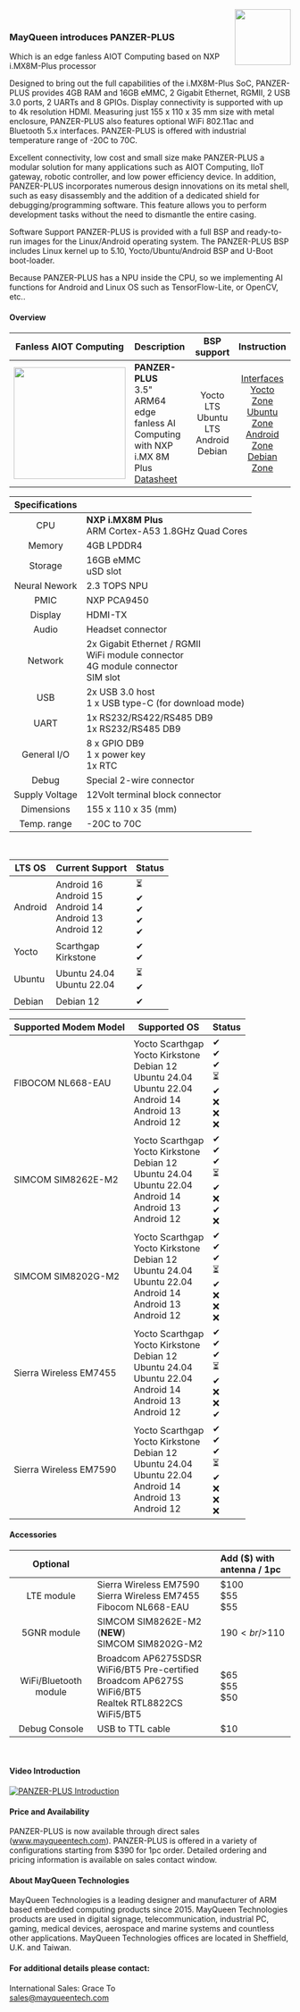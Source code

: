 <img src="https://www.mayqueentech.com/img/logo.png" width="100" align="right">
<br>

### MayQueen introduces PANZER-PLUS
Which is an edge fanless AIOT Computing based on NXP i.MX8M-Plus processor

Designed to bring out the full capabilities of the i.MX8M-Plus SoC, PANZER-PLUS provides 4GB RAM and 16GB eMMC, 2 Gigabit Ethernet, RGMII, 2 USB 3.0 ports, 2 UARTs and 8 GPIOs. Display connectivity is supported with up to 4k resolution HDMI. Measuring just 155 x 110 x 35 mm size with metal enclosure, PANZER-PLUS also features optional WiFi 802.11ac and Bluetooth 5.x interfaces. PANZER-PLUS is offered with industrial temperature range of -20C to 70C.

Excellent connectivity, low cost and small size make PANZER-PLUS a modular solution for many applications such as AIOT Computing, IIoT gateway, robotic controller, and low power efficiency device. In addition, PANZER-PLUS incorporates numerous design innovations on its metal shell, such as easy disassembly and the addition of a dedicated shield for debugging/programming software. This feature allows you to perform development tasks without the need to dismantle the entire casing.

Software Support
PANZER-PLUS is provided with a full BSP and ready-to-run images for the Linux/Android operating system.
The PANZER-PLUS BSP includes Linux kernel up to 5.10, Yocto/Ubuntu/Android BSP and U-Boot boot-loader.

Because PANZER-PLUS has a NPU inside the CPU, so we implementing AI functions for Android and Linux OS such as TensorFlow-Lite, or OpenCV, etc..
<br>

#### Overview
|                         Fanless AIOT Computing                         | Description                                                  |                       BSP support                       |                       Instruction                        |
| :----------------------------------------------------------: | :----------------------------------------------------------- | :---------------------------------------------------------: | :----------------------------------------------------------: |
| <img src="https://mayqueen-lab.github.io/img/panzer-plus.png" width="200"/> | **PANZER-PLUS** <br />     3.5" ARM64 edge fanless AI Computing with NXP i.MX 8M Plus <br/> [Datasheet](https://www.dropbox.com/scl/fi/w1sx5vcurrjmk9k94e4r3/panzer-plus.pdf?rlkey=55t78y84gnl08i8bre0hh3ckh&dl=0) | Yocto LTS <br /> Ubuntu LTS <br /> Android <br /> Debian | [Interfaces](https://github.com/MayQueenTechCommunity/PANZER-PLUS/wiki/Interfaces) <br /> [Yocto Zone](https://github.com/MayQueenTechCommunity/PANZER-PLUS/wiki/Yocto-Zone) <br /> [Ubuntu Zone](https://github.com/MayQueenTechCommunity/PANZER-PLUS/wiki/Ubuntu-Zone) <br /> [Android Zone](https://github.com/MayQueenTechCommunity/PANZER-PLUS/wiki/Android-Zone) <br /> [Debian Zone](https://github.com/MayQueenTechCommunity/PANZER-PLUS/wiki/Debian-Zone)|


|                         Specifications                         |                                                   |
| :----------------------------------------------------------: | :----------------------------------------------------------- |
| CPU | **NXP i.MX8M Plus** <br />    ARM Cortex-A53 1.8GHz Quad Cores |
| Memory | 4GB LPDDR4 |
| Storage | 16GB eMMC <br /> uSD slot|
| Neural Nework | 2.3 TOPS NPU |
| PMIC | NXP PCA9450 |
| Display | HDMI-TX|
| Audio | Headset connector |
| Network | 2x Gigabit Ethernet / RGMII <br /> WiFi module connector <br /> 4G module connector <br /> SIM slot |
| USB | 2x USB 3.0 host <br /> 1 x USB type-C (for download mode) |
| UART | 1x RS232/RS422/RS485 DB9 <br /> 1x RS232/RS485 DB9 |
| General I/O | 8 x GPIO DB9 <br /> 1 x power key <br /> 1x RTC |
| Debug | Special 2-wire connector |
| Supply Voltage | 12Volt terminal block connector |
| Dimensions | 155 x 110 x 35 (mm) |
| Temp. range | -20C to 70C |
<br>

|LTS OS|Current Support|Status|
|---|---|---|
|Android | Android 16 <br> Android 15 <br> Android 14 <br> Android 13 <br> Android 12 |&#x23F3; <br>  &#10004; <br> &#10004; <br> &#10004; <br> &#10004;|
|Yocto | Scarthgap <br> Kirkstone |&#10004; <br> &#10004;|
|Ubuntu | Ubuntu 24.04 <br> Ubuntu 22.04 |&#x23F3; <br> &#10004;|
|Debian | Debian 12 | &#10004; |

|Supported Modem Model|Supported OS|Status|
|---|---|---|
|FIBOCOM NL668-EAU| Yocto Scarthgap <br> Yocto Kirkstone <br> Debian 12 <br> Ubuntu 24.04 <br> Ubuntu 22.04 <br> Android 14 <br> Android 13 <br> Android 12 |&#10004; <br> &#10004; <br>  &#10004; <br> &#x23F3; <br> &#10004; <br> &#x274C; <br> &#x274C; <br> &#x274C;|
|SIMCOM SIM8262E-M2 | Yocto Scarthgap <br> Yocto Kirkstone <br> Debian 12 <br> Ubuntu 24.04 <br> Ubuntu 22.04 <br> Android 14 <br> Android 13 <br> Android 12 |&#10004; <br> &#10004; <br>  &#10004; <br> &#x23F3; <br> &#10004; <br> &#x274C; <br> &#10004; <br> &#x274C;|
|SIMCOM SIM8202G-M2 | Yocto Scarthgap <br> Yocto Kirkstone <br> Debian 12 <br> Ubuntu 24.04 <br> Ubuntu 22.04 <br> Android 14 <br> Android 13 <br> Android 12 |&#10004; <br> &#10004; <br>  &#10004; <br> &#x23F3; <br> &#10004; <br> &#x274C; <br> &#x274C; <br> &#x274C;|
|Sierra Wireless EM7455 | Yocto Scarthgap <br> Yocto Kirkstone <br> Debian 12 <br> Ubuntu 24.04 <br> Ubuntu 22.04 <br> Android 14 <br> Android 13 <br> Android 12 |&#10004; <br> &#10004; <br> &#10004; <br> &#x23F3; <br> &#10004; <br> &#x274C; <br> &#x274C; <br> &#10004;|
|Sierra Wireless EM7590 | Yocto Scarthgap <br> Yocto Kirkstone <br> Debian 12 <br> Ubuntu 24.04 <br> Ubuntu 22.04 <br> Android 14 <br> Android 13 <br> Android 12 |&#10004; <br> &#10004; <br> &#10004; <br> &#x23F3; <br> &#10004; <br> &#x274C; <br> &#x274C; <br> &#x274C;|

#### Accessories

|                         Optional                         |                                                   |                         Add ($) with antenna / 1pc                    |
| :----------------------------------------------------------: | :----------------------------------------------------------- |:----------------------------------------------------------- |
| LTE module | Sierra Wireless EM7590 <br /> Sierra Wireless EM7455 <br /> Fibocom NL668-EAU| $100 <br/> $55 <br /> $55|
| 5GNR module | SIMCOM SIM8262E-M2 (**NEW**)<br /> SIMCOM SIM8202G-M2 | $190<br />$110 |
| WiFi/Bluetooth module | Broadcom AP6275SDSR WiFi6/BT5 Pre-certified <br /> Broadcom AP6275S WiFi6/BT5 <br /> Realtek RTL8822CS WiFi5/BT5 | $65 <br /> $55 <br /> $50|
| Debug Console | USB to TTL cable | $10|
<br>

#### Video Introduction
[![PANZER-PLUS Introduction](https://res.cloudinary.com/marcomontalbano/image/upload/v1706499781/video_to_markdown/images/youtube--kA_dhOvVW94-c05b58ac6eb4c4700831b2b3070cd403.jpg)](https://www.youtube.com/watch?v=kA_dhOvVW94 "PANZER-PLUS Introduction")
<br>

#### Price and Availability
PANZER-PLUS is now available through direct sales (www.mayqueentech.com).
PANZER-PLUS is offered in a variety of configurations starting from $390 for 1pc order.
Detailed ordering and pricing information is available on sales contact window.
<br>

#### About MayQueen Technologies
MayQueen Technologies is a leading designer and manufacturer of ARM based embedded computing products since 2015.
MayQueen Technologies products are used in digital signage, telecommunication, industrial PC, gaming, medical devices, aerospace and marine systems and countless other applications.
MayQueen Technologies offices are located in Sheffield, U.K. and Taiwan.
<br>

#### For additional details please contact:

International Sales: Grace To
<br> 
sales@mayqueentech.com 


